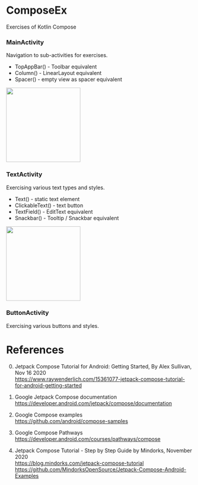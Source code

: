 # ComposeEx
Exercises of Kotlin Compose

### MainActivity
Navigation to sub-activities for exercises.
- TopAppBar() - Toolbar equivalent 
- Column() - LinearLayout equivalent 
- Spacer() - empty view as spacer equivalent 
<img width="200" src="https://user-images.githubusercontent.com/1282659/115158245-d66a8680-a052-11eb-9270-d49fb0035659.png">

### TextActivity
Exercising various text types and styles. 
- Text() - static text element 
- ClickableText() - text button 
- TextField() - EditText equivalent 
- Snackbar() - Tooltip / Snackbar equivalent 
<img width="200" src="https://user-images.githubusercontent.com/1282659/115158686-0d419c00-a055-11eb-827b-bfd0a4cfab09.png">

### ButtonActivity
Exercising various buttons and styles.


# References

0. Jetpack Compose Tutorial for Android: Getting Started, By Alex Sullivan, Nov 16 2020 \
https://www.raywenderlich.com/15361077-jetpack-compose-tutorial-for-android-getting-started

1. Google Jetpack Compose documentation \
https://developer.android.com/jetpack/compose/documentation

2. Google Compose examples \
https://github.com/android/compose-samples

3. Google Compose Pathways \
https://developer.android.com/courses/pathways/compose

4. Jetpack Compose Tutorial - Step by Step Guide by Mindorks, November 2020 \
https://blog.mindorks.com/jetpack-compose-tutorial \
https://github.com/MindorksOpenSource/Jetpack-Compose-Android-Examples
